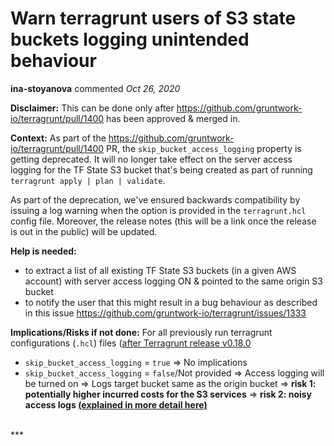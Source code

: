 # Warn terragrunt users of S3 state buckets logging unintended behaviour

**ina-stoyanova** commented *Oct 26, 2020*

**Disclaimer:**
This can be done only after https://github.com/gruntwork-io/terragrunt/pull/1400 has been approved & merged in.

**Context:** As part of the https://github.com/gruntwork-io/terragrunt/pull/1400 PR, the `skip_bucket_access_logging` property is getting deprecated. It will no longer take effect on the server access logging for the TF State S3 bucket that's being created as part of running `terragrunt apply | plan | validate`.

As part of the deprecation, we've ensured backwards compatibility by issuing a log warning when the option is provided in the `terragrunt.hcl` config file. Moreover, the release notes (this will be a link once the release is out in the public) will be updated.

**Help is needed:**
- to extract a list of all existing TF State S3 buckets (in a given AWS account) with server access logging ON & pointed to the same origin S3 bucket
- to notify the user that this might result in a bug behaviour as described in this issue https://github.com/gruntwork-io/terragrunt/issues/1333

**Implications/Risks if not done:**
For all previously run terragrunt configurations (`.hcl`) files ([after Terragrunt release v0.18.0](https://github.com/gruntwork-io/terragrunt/releases/tag/v0.18.0)
- `skip_bucket_access_logging` = `true` => No implications
- `skip_bucket_access_logging` = `false`/Not provided
        => Access logging will be turned on 
        => Logs target bucket same as the origin bucket
        => **risk 1: potentially higher incurred costs for the S3 services**
        => **risk 2: noisy access logs [(explained in more detail here)](https://github.com/gruntwork-io/terragrunt/issues/1333)**
<br />
***


